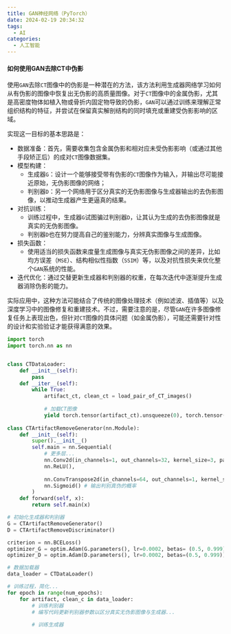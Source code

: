 ```yaml
---
title: GAN神经网络（PyTorch）
date: 2024-02-19 20:34:32
tags:
  - AI
categories:
  - 人工智能
---
```


#### 如何使用GAN去除CT中伪影

使用`GAN`去除`CT`图像中的伪影是一种潜在的方法，该方法利用生成器网络学习如何从有伪影的图像中恢复出无伪影的高质量图像。对于`CT`图像中的金属伪影，尤其是高密度物体如植入物或骨折内固定物导致的伪影，`GAN`可以通过训练来理解正常组织结构的特征，并尝试在保留真实解剖结构的同时填充或重建受伪影影响的区域。

实现这一目标的基本思路是：
- 数据准备：首先，需要收集包含金属伪影和相对应未受伪影影响（或通过其他手段矫正后）的成对`CT`图像数据集。
- 模型构建：
    - 生成器`G`：设计一个能够接受带有伪影的`CT`图像作为输入，并输出尽可能接近原始，无伪影图像的网络；
    - 判别器`D`：另一个网络用于区分真实的无伪影图像与生成器输出的去伪影图像，以推动生成器产生更逼真的结果。
- 对抗训练：
    - 训练过程中，生成器`G`试图骗过判别器`D`，让其认为生成的去伪影图像就是真实的无伪影图像。
    - 判别器`D`也在努力提高自己的鉴别能力，分辨真实图像与生成图像。
- 损失函数：
    - 使用适当的损失函数来度量生成图像与真实无伪影图像之间的差异，比如均方误差（`MSE`）、结构相似性指数（`SSIM`）等，以及对抗性损失来优化整个`GAN`系统的性能。
- 迭代优化：通过交替更新生成器和判别器的权重，在每次迭代中逐渐提升生成器消除伪影的能力。

实际应用中，这种方法可能结合了传统的图像处理技术（例如滤波、插值等）以及深度学习中的图像修复和重建技术。不过，需要注意的是，尽管`GAN`在许多图像修复任务上表现出色，但针对`CT`图像的具体问题（如金属伪影），可能还需要针对性的设计和实验验证才能获得满意的效果。
<!-- more -->

```python
import torch
import torch.nn as nn


class CTDataLoader:
    def __init__(self):
        pass
    def __iter__(self):
        while True:
            artifact_ct, clean_ct = load_pair_of_CT_images()
            
            # 加载CT图像
            yield torch.tensor(artifact_ct).unsqueeze(0), torch.tensor(clean_ct).unsqueeze(0)
            
class CTArtifactRemoveGenerator(nn.Module):
    def __init__(self):
        super().__init__()
        self.main = nn.Sequential(
            # 更多层...
            nn.Conv2d(in_channels=1, out_channels=32, kernel_size=3, padding=1),
            nn.ReLU(),
            
            nn.ConvTranspose2d(in_channels=64, out_channels=1, kernel_size=3, stride=2, padding=1),
            nn.Sigmoid() # 输出判别真伪的概率
        )
    def forward(self, x):
        return self.main(x)

# 初始化生成器和判别器
G = CTArtifactRemoveGenerator()
D = CTArtifactRemoveDiscriminator()

criterion = nn.BCELoss()
optimizer_G = optim.Adam(G.parameters(), lr=0.0002, betas= (0.5, 0.999))
optimizer_D = optim.Adam(D.parameters(), lr=0.0002, betas=(0.5, 0.999))

# 数据加载器
data_loader = CTDataLoader()

# 训练过程，简化...
for epoch in range(num_epochs):
    for artifact, clean_c in data_loader:
        # 训练判别器
        # 编写代码更新判别器参数以区分真实无伪影图像与生成器...
        
        # 训练生成器

```
